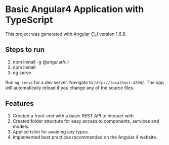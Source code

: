 # Basic Angular4 Application with TypeScript

This project was generated with [Angular CLI](https://github.com/angular/angular-cli) version 1.6.8.


## Steps to run

1. npm install -g @angular/cli
2. npm install
3. ng serve

Run `ng serve` for a dev server. Navigate to `http://localhost:4200/`. The app will automatically reload if you change any of the source files.


## Features

1. Created a front-end with a basic REST API to interact with.
2. Created folder structure for easy access to components, services and models.
3. Applied tslint for avoiding any typos.
4. Implemented best practices recommended on the Angular 4 website.
